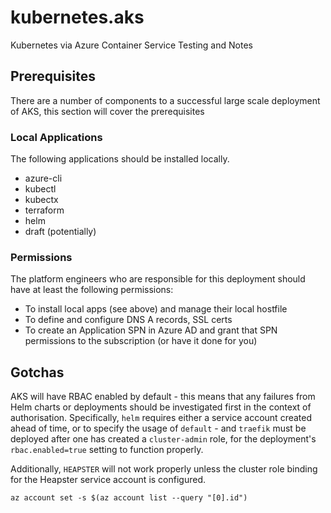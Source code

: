 # kubernetes.aks

Kubernetes via Azure Container Service Testing and Notes

## Prerequisites

There are a number of components to a successful large scale deployment of AKS, this section will cover the prerequisites

### Local Applications

The following applications should be installed locally.

* azure-cli
* kubectl 
* kubectx
* terraform
* helm
* draft (potentially)

### Permissions

The platform engineers who are responsible for this deployment should have at least the following permissions:

* To install local apps (see above) and manage their local hostfile
* To define and configure DNS A records, SSL certs
* To create an Application SPN in Azure AD and grant that SPN permissions to the subscription (or have it done for you)


## Gotchas
AKS will have RBAC enabled by default - this means that any failures from Helm charts or deployments should be investigated first in the context of authorisation. Specifically, `helm` requires either a service account created ahead of time, or to specify the usage of `default` - and `traefik` must be deployed after one has created a `cluster-admin` role, for the deployment's `rbac.enabled=true` setting to function properly.

Additionally, `HEAPSTER` will not work properly unless the cluster role binding for the Heapster service account is configured.

`az account set -s $(az account list --query "[0].id")`
